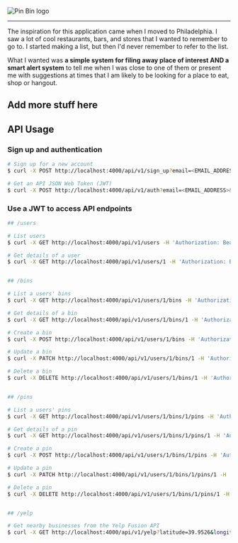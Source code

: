 ![Pin Bin logo](https://github.com/jdesilvio/pin-bin/blob/master/pinbin-logo-bw.png)

---

The inspiration for this application came when I moved to Philadelphia.
I saw a lot of cool restaurants, bars, and stores that I wanted to
remember to go to. I started making a list, but then I'd never remember
to refer to the list.

What I wanted was **a simple system for filing away place of interest
AND a smart alert system** to tell me when I was close to one of them
or present me with suggestions at times that I am likely to be looking
for a place to eat, shop or hangout.

**Add more stuff here**
---

## API Usage

### Sign up and authentication

```bash
# Sign up for a new account
$ curl -X POST http://localhost:4000/api/v1/sign_up?email=<EMAIL_ADDRESS>&username=<USERNAME>&password=<PASSWORD>

# Get an API JSON Web Token (JWT)
$ curl -X POST http://localhost:4000/api/v1/auth?email=<EMAIL_ADDRESS>&password=<PASSWORD>
```

### Use a JWT to access API endpoints

```bash
## /users

# List users
$ curl -X GET http://localhost:4000/api/v1/users -H 'Authorization: Bearer <JWT>'

# Get details of a user
$ curl -X GET http://localhost:4000/api/v1/users/1 -H 'Authorization: Bearer <JWT>'


## /bins

# List a users' bins
$ curl -X GET http://localhost:4000/api/v1/users/1/bins -H 'Authorization: Bearer <JWT>'

# Get details of a bin
$ curl -X GET http://localhost:4000/api/v1/users/1/bins/1 -H 'Authorization: Bearer <JWT>'

# Create a bin
$ curl -X POST http://localhost:4000/api/v1/users/1/bins -H 'Authorization: Bearer <JWT>' -d '{"bin": {"name": "my bin"}}'

# Update a bin
$ curl -X PATCH http://localhost:4000/api/v1/users/1/bins/1 -H 'Authorization: Bearer <JWT>' -d '{"bin": {"name": "new name"}}'

# Delete a bin
$ curl -X DELETE http://localhost:4000/api/v1/users/1/bins/1 -H 'Authorization: Bearer <JWT>'


## /pins

# List a users' pins
$ curl -X GET http://localhost:4000/api/v1/users/1/bins/1/pins -H 'Authorization: Bearer <JWT>'

# Get details of a pin
$ curl -X GET http://localhost:4000/api/v1/users/1/bins/1/pins/1 -H 'Authorization: Bearer <JWT>'

# Create a pin
$ curl -X POST http://localhost:4000/api/v1/users/1/bins/1/pins -H 'Authorization: Bearer <JWT>' -d '{"bin": {"name": "my pin", "latitude": 39.9526, "longitude": -75.1652}}'

# Update a pin
$ curl -X PATCH http://localhost:4000/api/v1/users/1/bins/1/pins/1 -H 'Authorization: Bearer <JWT>' -d '{"bin": {"name": "new name"}}'

# Delete a pin
$ curl -X DELETE http://localhost:4000/api/v1/users/1/bins/1/pins/1 -H 'Authorization: Bearer <JWT>'


## /yelp

# Get nearby businesses from the Yelp Fusion API
$ curl -X GET http://localhost:4000/api/v1/yelp?latitude=39.9526&longitude=-75.1652
```
